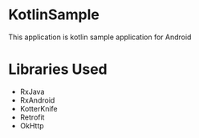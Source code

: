 # KotlinSample
This application is kotlin sample application for Android

# Libraries Used
- RxJava
- RxAndroid
- KotterKnife
- Retrofit
- OkHttp
